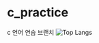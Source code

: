 # c_practice
c 언어 연습 브랜치
![Top Langs](https://github-readme-stats.vercel.app/api/top-langs/?username=anuraghazra&langs_count=8)
